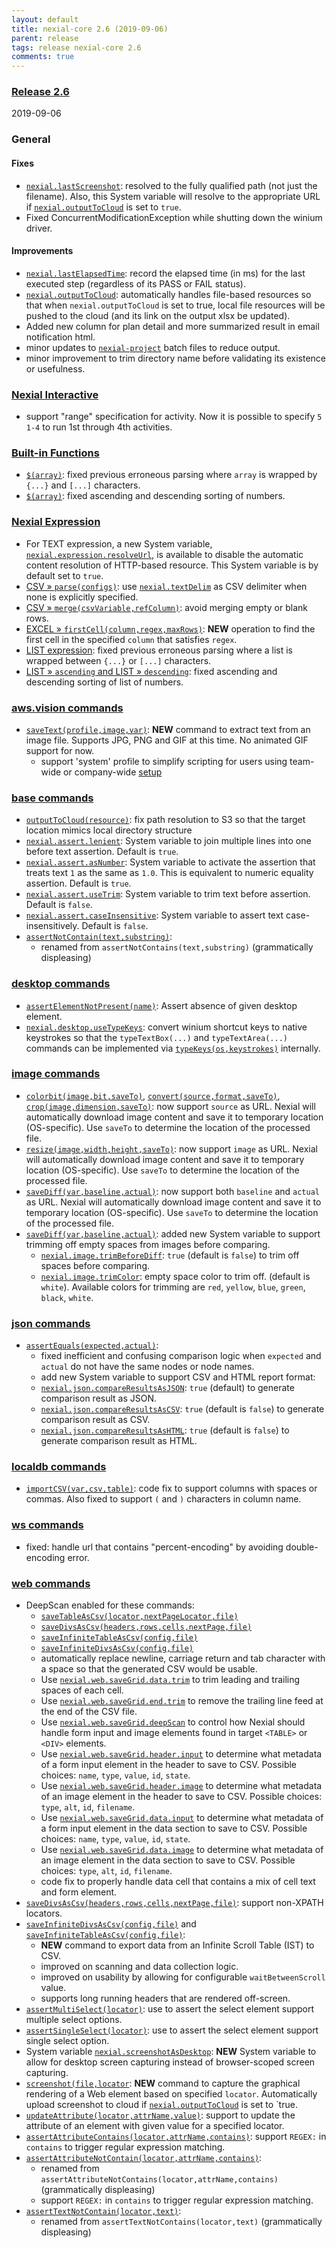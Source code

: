 ```yaml
---
layout: default
title: nexial-core 2.6 (2019-09-06)
parent: release
tags: release nexial-core 2.6
comments: true
---
```


### <a href="https://github.com/nexiality/nexial-core/releases/tag/nexial-core-v2.6_0632" class="external-link" target="_nexial_link">Release 2.6</a>
2019-09-06


### General
#### Fixes
- [`nexial.lastScreenshot`](../systemvars/index#nexial.lastScreenshot): resolved to the fully qualified path 
  (not just the filename). Also, this System variable will resolve to the appropriate URL if 
  [`nexial.outputToCloud`](../systemvars/index#nexial.outputToCloud) is set to `true`.
- Fixed ConcurrentModificationException while shutting down the winium driver.

#### Improvements
- [`nexial.lastElapsedTime`](../systemvars/index#nexial.lastElapsedTime): record the elapsed time (in ms) for the last
  executed step (regardless of its PASS or FAIL status).
- [`nexial.outputToCloud`](../systemvars/index#nexial.outputToCloud): automatically handles file-based resources so that
  when `nexial.outputToCloud` is set to true, local file resources will be pushed to the cloud (and its link on the 
  output xlsx be updated).
- Added new column for plan detail and more summarized result in email notification html.
- minor updates to [`nexial-project`](../userguide/BatchFiles#nexial-project) batch files to reduce
  output.
- minor improvement to trim directory name before validating its existence or usefulness.


### [Nexial Interactive](../interactive)
- support "range" specification for activity. Now it is possible to specify `5 1-4` to run 1st through 4th activities.


### [Built-in Functions](../functions)
- [`$(array)`](../functions/$(array)): fixed previous erroneous parsing where `array` is wrapped by `{...}` and 
  `[...]` characters.
- [`$(array)`](../functions/$(array)): fixed ascending and descending sorting of numbers.


### [Nexial Expression](../expressions)
- For TEXT expression, a new System variable, [`nexial.expression.resolveUrl`](../systemvars/index#nexial.expression.resolveUrl),
  is available to disable the automatic content resolution of HTTP-based resource. This System variable is by default 
  set to `true`.
- [CSV &raquo; `parse(configs)`](../expressions/CSVexpression#parseconfigs): use 
  [`nexial.textDelim`](../systemvars/index#nexial.textDelim) as CSV delimiter when none is explicitly specified.
- [CSV &raquo; `merge(csvVariable,refColumn)`](../expressions/CSVexpression#mergecsvvariablerefcolumns): avoid merging empty or blank rows.
- [EXCEL &raquo; `firstCell(column,regex,maxRows)`](../expressions/EXCELexpression#firstcellcolumnregexmaxrows): **NEW** 
  operation to find the first cell in the specified `column` that satisfies `regex`.
- [LIST expression](../expressions/LISTexpression): fixed previous erroneous parsing where a list is wrapped between 
  `{...}` or `[...]` characters.
- [LIST &raquo; `ascending` and LIST &raquo; `descending`](../expressions/LISTexpression): fixed ascending and 
  descending sorting of list of numbers.


### [aws.vision commands](../commands/aws.vision)
- [`saveText(profile,image,var)`](../commands/aws.vision/saveText(profile,image,var)): **NEW** command to extract text
  from an image file. Supports JPG, PNG and GIF at this time. No animated GIF support for now.
  - support 'system' profile to simplify scripting for users using team-wide or company-wide 
    [setup](../userguide/BatchFiles#nexial-setup)


### [base commands](../commands/base)
- [`outputToCloud(resource)`](../commands/base/outputToCloud(resource)): fix path resolution to S3 so that the target 
  location mimics local directory structure
- [`nexial.assert.lenient`](../systemvars/index#nexial.assert.lenient): System variable to join multiple lines into one 
  before text assertion. Default is `true`.
- [`nexial.assert.asNumber`](../systemvars/index#nexial.assert.asNumber): System variable to activate the assertion 
  that treats text `1` as the same as `1.0`. This is equivalent to numeric equality assertion. Default is `true`.
- [`nexial.assert.useTrim`](../systemvars/index#nexial.assert.useTrim): System variable to trim text before assertion. 
  Default is `false`.
- [`nexial.assert.caseInsensitive`](../systemvars/index#nexial.assert.caseInsensitive): System variable to assert 
  text case-insensitively. Default is `false`.
- [`assertNotContain(text,substring)`](../commands/base/assertNotContain(text,substring)):
  - renamed from `assertNotContains(text,substring)` (grammatically displeasing)


### [desktop commands](../commands/desktop)
- [`assertElementNotPresent(name)`](../commands/desktop/assertElementNotPresent(name)): Assert absence of given desktop 
  element.
- [`nexial.desktop.useTypeKeys`](../systemvars/index#nexial.desktop.useTypeKeys): convert winium shortcut keys to 
  native keystrokes so that the `typeTextBox(...)` and `typeTextArea(...)` commands can be implemented via 
  [`typeKeys(os,keystrokes)`](../commands/desktop/typeKeys(os,keystrokes)) internally.


### [image commands](../commands/image)
- [`colorbit(image,bit,saveTo)`](../commands/image/colorbit(image,bit,saveTo)), 
  [`convert(source,format,saveTo)`](../commands/image/convert(source,format,saveTo)),
  [`crop(image,dimension,saveTo)`](../commands/image/crop(image,dimension,saveTo)): 
  now support `source` as URL. Nexial will automatically download image content and save it to temporary location 
  (OS-specific). Use `saveTo` to determine the location of the processed file.
- [`resize(image,width,height,saveTo)`](../commands/image/resize(image,width,height,saveTo)): now support `image` as 
  URL. Nexial will automatically download image content and save it to temporary location (OS-specific). Use 
  `saveTo` to determine the location of the processed file.
- [`saveDiff(var,baseline,actual)`](../commands/image/saveDiff(var,baseline,actual)): now support both `baseline` and 
  `actual` as URL. Nexial will automatically download image content and save it to temporary location (OS-specific). 
  Use `saveTo` to determine the location of the processed file.
- [`saveDiff(var,baseline,actual)`](../commands/image/saveDiff(var,baseline,actual)): added new System variable to 
   support trimming off empty spaces from images before comparing.
   - [`nexial.image.trimBeforeDiff`](../systemvars/index#nexial.image.trimBeforeDiff): `true` (default is `false`)
     to trim off spaces before comparing. 
   - [`nexial.image.trimColor`](../systemvars/index#nexial.image.trimColor): empty space color to trim off. 
     (default is `white`). Available colors for trimming are `red`, `yellow`, `blue`, `green`, `black`, `white`.


### [json commands](../commands/json)
- [`assertEquals(expected,actual)`](../commands/json/assertEqual(expected,actual)): 
  - fixed inefficient and confusing comparison logic when `expected` and `actual` do not have the same nodes or node names.
  - add new System variable to support CSV and HTML report format:
  - [`nexial.json.compareResultsAsJSON`](../systemvars/index#nexial.json.compareResultsAsJSON): `true` (default) to 
    generate comparison result as JSON.
  - [`nexial.json.compareResultsAsCSV`](../systemvars/index#nexial.json.compareResultsAsCSV): `true` (default is `false`)
    to generate comparison result as CSV.
  - [`nexial.json.compareResultsAsHTML`](../systemvars/index#nexial.json.compareResultsAsHTML): `true` (default is 
    `false`) to generate comparison result as HTML.


### [localdb commands](../commands/localdb)
- [`importCSV(var,csv,table)`](../commands/localdb/importCSV(var,csv,table)): code fix to support columns with spaces 
  or commas. Also fixed to support `(` and `)` characters in column name.


### [ws commands](../commands/ws)
- fixed: handle url that contains "percent-encoding" by avoiding double-encoding error.


### [web commands](../commands/web)
- DeepScan enabled for these commands:
  - [`saveTableAsCsv(locator,nextPageLocator,file)`](../commands/web/saveTableAsCsv(locator,nextPageLocator,file))
  - [`saveDivsAsCsv(headers,rows,cells,nextPage,file)`](../commands/web/saveDivsAsCsv(headers,rows,cells,nextPage,file))
  - [`saveInfiniteTableAsCsv(config,file)`](../commands/web/saveInfiniteTableAsCsv(config,file))
  - [`saveInfiniteDivsAsCsv(config,file)`](../commands/web/saveInfiniteDivsAsCsv(config,file))
  - automatically replace newline, carriage return and tab character with a space so that the generated CSV would be 
    usable.
  - Use [`nexial.web.saveGrid.data.trim`](../systemvars/index#nexial.web.saveGrid.data.trim) to trim leading and 
    trailing spaces of each cell.
  - Use [`nexial.web.saveGrid.end.trim`](../systemvars/index#nexial.web.saveGrid.data.trim) to remove the trailing
    line feed at the end of the CSV file.
  - Use [`nexial.web.saveGrid.deepScan`](../systemvars/index#nexial.web.saveGrid.deepScan) to control how Nexial should
    handle form input and image elements found in target `<TABLE>` or `<DIV>` elements. 
  - Use [`nexial.web.saveGrid.header.input`](../systemvars/index#nexial.web.saveGrid.header.input) to determine what
    metadata of a form input element in the header to save to CSV. Possible choices: `name`, `type`, `value`, `id`, 
    `state`. 
  - Use [`nexial.web.saveGrid.header.image`](../systemvars/index#nexial.web.saveGrid.header.image) to determine what
    metadata of an image element in the header to save to CSV. Possible choices: `type`, `alt`, `id`, `filename`. 
  - Use [`nexial.web.saveGrid.data.input`](../systemvars/index#nexial.web.saveGrid.data.input) to determine what
    metadata of a form input element in the data section to save to CSV. Possible choices: `name`, `type`, `value`, 
    `id`, `state`. 
  - Use [`nexial.web.saveGrid.data.image`](../systemvars/index#nexial.web.saveGrid.data.image) to determine what 
    metadata of an image element in the data section to save to CSV. Possible choices: `type`, `alt`, `id`, `filename`.
  - code fix to properly handle data cell that contains a mix of cell text and form element.
- [`saveDivsAsCsv(headers,rows,cells,nextPage,file)`](../commands/web/saveDivsAsCsv(headers,rows,cells,nextPage,file)):
  support non-XPATH locators.
- [`saveInfiniteDivsAsCsv(config,file)`](../commands/web/saveInfiniteDivsAsCsv(config,file)) and 
  [`saveInfiniteTableAsCsv(config,file)`](../commands/web/saveInfiniteTableAsCsv(config,file)): 
  - **NEW** command to export data from an Infinite Scroll Table (IST) to CSV.
  - improved on scanning and data collection logic.
  - improved on usability by allowing for configurable `waitBetweenScroll` value.
  - supports long running headers that are rendered off-screen.
- [`assertMultiSelect(locator)`](../commands/web/assertMultiSelect(locator)): use to assert the select element support 
  multiple select options.
- [`assertSingleSelect(locator)`](../commands/web/assertSingleSelect(locator)): use to assert the select element 
  support single select option.
- System variable [`nexial.screenshotAsDesktop`](../systemvars/index#nexial.screenshotAsDesktop): **NEW** System
  variable to allow for desktop screen capturing instead of browser-scoped screen capturing.
- [`screenshot(file,locator`](../commands/web/screenshot(file,locator)): **NEW** command to capture the graphical 
  rendering of a Web element based on specified `locator`. Automatically upload screenshot to cloud if 
  [`nexial.outputToCloud`](../systemvars/index#nexial.outputToCloud) is set to `true.
- [`updateAttribute(locator,attrName,value)`](../commands/web/updateAttribute(locator,attrName,value)): support to 
  update the attribute of an element with given value for a specified locator.
- [`assertAttributeContains(locator,attrName,contains)`](../commands/web/assertAttributeContains(locator,attrName,contains)):
  support `REGEX:` in `contains` to trigger regular expression matching.
- [`assertAttributeNotContain(locator,attrName,contains)`](../commands/web/assertAttributeNotContain(locator,attrName,contains)):
  - renamed from `assertAttributeNotContains(locator,attrName,contains)` (grammatically displeasing)
  - support `REGEX:` in `contains` to trigger regular expression matching.
- [`assertTextNotContain(locator,text)`](../commands/web/assertTextNotContain(locator,text)):
  - renamed from `assertTextNotContains(locator,text)` (grammatically displeasing)

